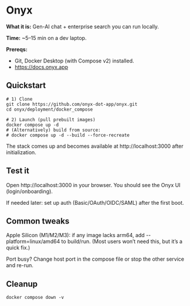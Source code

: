 
# Onyx

**What it is:** Gen-AI chat + enterprise search you can run locally.

**Time:** ~5–15 min on a dev laptop.

**Prereqs:**

* Git, Docker Desktop (with Compose v2) installed. 
* https://docs.onyx.app

## Quickstart

```
# 1) Clone
git clone https://github.com/onyx-dot-app/onyx.git
cd onyx/deployment/docker_compose

# 2) Launch (pull prebuilt images)
docker compose up -d
# (Alternatively) build from source:
# docker compose up -d --build --force-recreate
```

The stack comes up and becomes available at http://localhost:3000 after initialization. 

## Test it

Open http://localhost:3000 in your browser. You should see the Onyx UI (login/onboarding). 

If needed later: set up auth (Basic/OAuth/OIDC/SAML) after the first boot. 

## Common tweaks

Apple Silicon (M1/M2/M3): if any image lacks arm64, add --platform=linux/amd64 to build/run. (Most users won’t need this, but it’s a quick fix.)

Port busy? Change host port in the compose file or stop the other service and re-run.

## Cleanup

```
docker compose down -v
```
